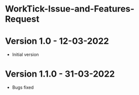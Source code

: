 # WorkTick-Issue-and-Features-Request

# Version 1.0 - 12-03-2022

-   Initial version

# Version 1.1.0 - 31-03-2022

-  Bugs fixed
